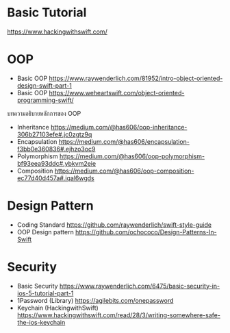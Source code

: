 # Basic Tutorial
https://www.hackingwithswift.com/

# OOP
- Basic OOP
https://www.raywenderlich.com/81952/intro-object-oriented-design-swift-part-1
- Basic OOP
https://www.weheartswift.com/object-oriented-programming-swift/

บทความอธิบายหลักการของ OOP
- Inheritance
https://medium.com/@has606/oop-inheritance-306b27103efe#.jc0zgtz9q
- Encapsulation
https://medium.com/@has606/encapsulation-f3bb0e360836#.ejhzo3oc9
- Polymorphism
https://medium.com/@has606/oop-polymorphism-bf93eea93ddc#.ybkvm2eie
- Composition
https://medium.com/@has606/oop-composition-ec77d40d457a#.iqal6wgds

# Design Pattern
- Coding Standard
https://github.com/raywenderlich/swift-style-guide
- OOP Design pattern
https://github.com/ochococo/Design-Patterns-In-Swift

# Security
- Basic Security
https://www.raywenderlich.com/6475/basic-security-in-ios-5-tutorial-part-1
- 1Password (Library)
https://agilebits.com/onepassword
- Keychain (HackingwithSwift)
https://www.hackingwithswift.com/read/28/3/writing-somewhere-safe-the-ios-keychain

